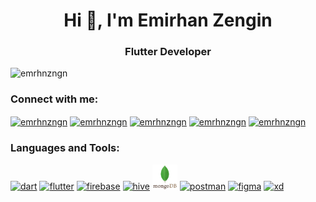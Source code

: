<h1 align="center">Hi 👋, I'm Emirhan Zengin</h1>
<h3 align="center">Flutter Developer</h3>

<p align="left"> <img src="https://komarev.com/ghpvc/?username=emrhnzngn&label=Profile%20views&color=0e75b6&style=flat" alt="emrhnzngn" /> </p>

<h3 align="left">Connect with me:</h3>
<p align="left">
<a href="https://twitter.com/emrhnzngn" target="blank"><img align="center" src="https://raw.githubusercontent.com/rahuldkjain/github-profile-readme-generator/master/src/images/icons/Social/twitter.svg" alt="emrhnzngn" height="30" width="40" /></a>
<a href="https://linkedin.com/in/emrhnzngn" target="blank"><img align="center" src="https://raw.githubusercontent.com/rahuldkjain/github-profile-readme-generator/master/src/images/icons/Social/linked-in-alt.svg" alt="emrhnzngn" height="30" width="40" /></a>
<a href="https://stackoverflow.com/users/emrhnzngn" target="blank"><img align="center" src="https://raw.githubusercontent.com/rahuldkjain/github-profile-readme-generator/master/src/images/icons/Social/stack-overflow.svg" alt="emrhnzngn" height="30" width="40" /></a>
<a href="https://fb.com/emrhnzngn" target="blank"><img align="center" src="https://raw.githubusercontent.com/rahuldkjain/github-profile-readme-generator/master/src/images/icons/Social/facebook.svg" alt="emrhnzngn" height="30" width="40" /></a>
<a href="https://instagram.com/emrhnzngn" target="blank"><img align="center" src="https://raw.githubusercontent.com/rahuldkjain/github-profile-readme-generator/master/src/images/icons/Social/instagram.svg" alt="emrhnzngn" height="30" width="40" /></a>
</p>

<h3 align="left">Languages and Tools:</h3>
<p align="left">
<a href="https://dart.dev" target="_blank" rel="noreferrer">
  <img src="https://www.vectorlogo.zone/logos/dartlang/dartlang-icon.svg" alt="dart" width="40" height="40"/></a>
<a href="https://flutter.dev" target="_blank" rel="noreferrer">
  <img src="https://www.vectorlogo.zone/logos/flutterio/flutterio-icon.svg" alt="flutter" width="40" height="40"/></a>
<a href="https://firebase.google.com/" target="_blank" rel="noreferrer">
  <img src="https://www.vectorlogo.zone/logos/firebase/firebase-icon.svg" alt="firebase" width="40" height="40"/></a>
<a href="https://hive.apache.org/" target="_blank" rel="noreferrer">
  <img src="https://www.vectorlogo.zone/logos/apache_hive/apache_hive-icon.svg" alt="hive" width="40" height="40"/></a>
<a href="https://www.mongodb.com/" target="_blank" rel="noreferrer">
  <img src="https://raw.githubusercontent.com/devicons/devicon/master/icons/mongodb/mongodb-original-wordmark.svg" alt="mongodb" width="40" height="40"/></a>
<a href="https://postman.com" target="_blank" rel="noreferrer">
  <img src="https://www.vectorlogo.zone/logos/getpostman/getpostman-icon.svg" alt="postman" width="40" height="40"/></a>
<a href="https://www.figma.com/" target="_blank" rel="noreferrer">
  <img src="https://www.vectorlogo.zone/logos/figma/figma-icon.svg" alt="figma" width="40" height="40"/></a>
<a href="https://www.adobe.com/products/xd.html" target="_blank" rel="noreferrer">
  <img src="https://helpx.adobe.com/content/dam/help/mnemonics/xd_app_RGB_2017.svg" alt="xd" width="40" height="40"/></a></p>
